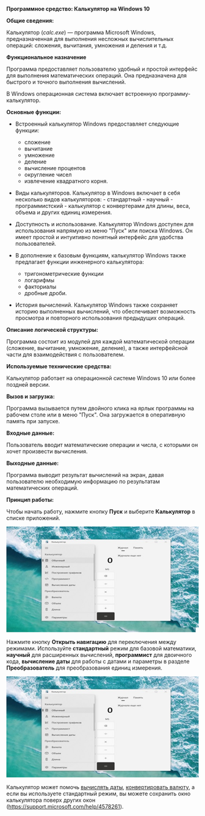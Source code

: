 **Программное средство: Калькулятор на Windows 10**

**Общие сведения:**

Калькулятор (*calc.exe*) &mdash; программа Microsoft Windows, предназначенная
для выполнения несложных вычислительных операций: сложения, вычитания,
умножения и деления и т.д.

**Функциональное назначение**

Программа предоставляет пользователю удобный и простой интерфейс для
выполнения математических операций. Она предназначена для быстрого и
точного выполнения вычислений.

В Windows операционная система включает встроенную
программу-калькулятор.

**Основные функции:**

-   Встроенный калькулятор Windows предоставляет следующие функции:
	- сложение
	- вычитание
	- умножение
	- деление
	- вычисление процентов
	- округление чисел
	- извлечение квадратного корня.

-   Виды калькуляторов. Калькулятор в Windows включает в себя несколько
    видов калькуляторов: 
		- стандартный
		- научный
		- программистский
		- калькулятор с конвертерами для длины, веса, объема и других единиц
    измерения.

-   Доступность и использование. Калькулятор Windows доступен для
    использования напрямую из меню \"Пуск\" или поиска Windows. Он имеет
    простой и интуитивно понятный интерфейс для удобства пользователей.

-   В дополнение к базовым функциям, калькулятор Windows также
    предлагает функции инженерного калькулятора:
	- тригонометрические функции
	- логарифмы
	- факториалы
	- дробные дроби.

-   История вычислений. Калькулятор Windows также сохраняет историю
    выполненных вычислений, что обеспечивает возможность просмотра и
    повторного использования предыдущих операций.

**Описание логической структуры:**

Программа состоит из модулей для каждой математической операции
(сложение, вычитание, умножение, деление), а также интерфейсной части
для взаимодействия с пользователем.

**Используемые технические средства:**

Калькулятор работает на операционной системе Windows 10 или более
поздней версии.

**Вызов и загрузка:**

Программа вызывается путем двойного клика на ярлык программы на рабочем
столе или в меню \"Пуск\". Она загружается в оперативную память при
запуске.

**Входные данные:**

Пользователь вводит математические операции и числа, с которыми он хочет
произвести вычисления.

**Выходные данные:**

Программа выводит результат вычислений на экран, давая пользователю
необходимую информацию по результатам математических операций.

**Принцип работы:**

Чтобы начать работу, нажмите кнопку **Пуск** и выберите **Калькулятор**
в списке приложений.

![Calc_main_window](calc_1.jpg)

Нажмите кнопку **Открыть навигацию** для переключения между режимами.
Используйте **стандартный** режим для базовой математики, **научный**
для расширенных вычислений, **программист** для двоичного кода,
**вычисление даты** для работы с датами и параметры в разделе
**Преобразователь** для преобразования единиц измерения.

![Calc_menu](calc_2.jpg)

Калькулятор может помочь [вычислять
даты](https://support.microsoft.com/help/4578254), [конвертировать
валюту](https://support.microsoft.com/help/4578260), а если вы
используете стандартный режим, вы можете сохранить окно калькулятора
поверх других окон (https://support.microsoft.com/help/4578261).

